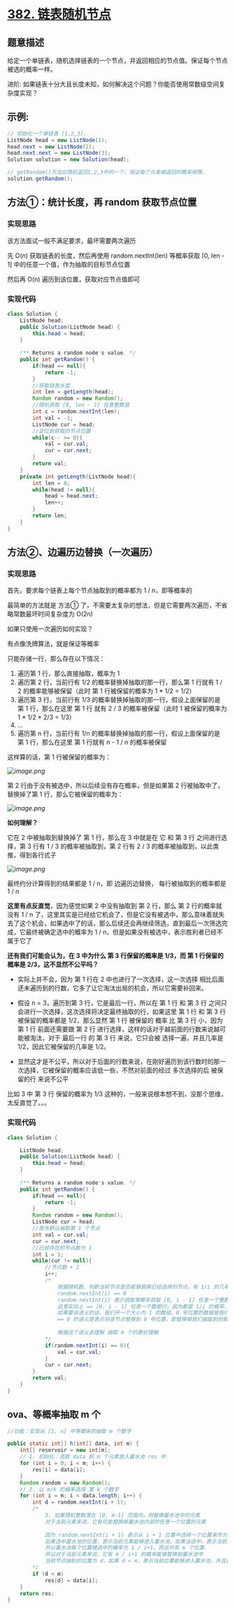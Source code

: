 # [382. 链表随机节点](https://leetcode-cn.com/problems/linked-list-random-node/)



## 题意描述

给定一个单链表，随机选择链表的一个节点，并返回相应的节点值。保证每个节点被选的概率一样。

进阶:
如果链表十分大且长度未知，如何解决这个问题？你能否使用常数级空间复杂度实现？



## 示例:

```java
// 初始化一个单链表 [1,2,3].
ListNode head = new ListNode(1);
head.next = new ListNode(2);
head.next.next = new ListNode(3);
Solution solution = new Solution(head);

// getRandom()方法应随机返回1,2,3中的一个，保证每个元素被返回的概率相等。
solution.getRandom();
```





## 方法①：统计长度，再 random 获取节点位置

### 实现思路

该方法面试一般不满足要求，最坏需要两次遍历



先 O(n) 获取链表的长度，然后再使用 random.nextInt(len) 等概率获取 [0, len - 1] 中的任意一个值，作为抽取的目标节点位置

然后再 O(n) 遍历到该位置，获取对应节点值即可



### 实现代码

```java
class Solution {
    ListNode head;
    public Solution(ListNode head) {
        this.head = head;
    }
    
    /** Returns a random node's value. */
    public int getRandom() {
        if(head == null){
            return -1;
        }
        //获取链表长度
        int len = getLength(head);
        Random random = new Random();
        //随机获取 [0, len - 1] 任意整数值
        int c = random.nextInt(len);
        int val = -1;
        ListNode cur = head;
        //定位到获取的节点位置
        while(c-- >= 0){
            val = cur.val;
            cur = cur.next;
        }
        return val;
    }
    private int getLength(ListNode head){
        int len = 0;
        while(head != null){
            head = head.next;
            len++;
        }
        return len;
    }
}
```





## 方法②、边遍历边替换（一次遍历）

### 实现思路

首先，要求每个链表上每个节点抽取到的概率都为 1 / n，即等概率的

最简单的方法就是 方法① 了，不需要太复杂的想法，但是它需要两次遍历，不省略常数最坏时间复杂度为 O(2n)

如果只使用一次遍历如何实现？



有点像洗牌算法，就是保证等概率

只能存储一行，那么存在以下情况：

1. 遍历第 1 行，那么直接抽取，概率为 1
2. 遍历第 2 行，当前行有 1/2 的概率替换掉抽取的那一行，那么第 1 行就有 1 / 2 的概率能够被保留（此时 第 1 行被保留的概率为 1 * 1/2 = 1/2）
3. 遍历第 3 行，当前行有 1/3 的概率替换掉抽取的那一行，假设上面保留的是 第 1 行，那么在这里 第 1 行 就有 2 / 3 的概率被保留（此时 1 被保留的概率为 1 * 1/2 * 2/3 = 1/3）
4. ...
5. 遍历第 n 行，当前行有 1/n 的概率替换掉抽取的那一行，假设上面保留的是 第 1 行，那么在这里 第 1 行就有 n - 1 / n 的概率被保留

这样算的话，第 1 行被保留的概率为：

*![image.png](https://pic.leetcode-cn.com/1603957063-NhHNcT-image.png)*



第 2 行由于没有被选中，所以后续没有存在概率，但是如果第 2 行被抽取中了，替换掉了第 1 行，那么它被保留的概率为：

*![image.png](https://pic.leetcode-cn.com/1603957100-LbGOWH-image.png)*

**如何理解？**

它在 2 中被抽取到替换掉了 第 1 行，那么在 3 中就是在 它 和 第 3 行 之间进行选择，第 3 行有 1 / 3 的概率被抽取到，第 2 行有 2 / 3 的概率被抽取到，以此类推，得到各行式子

*![image.png](https://pic.leetcode-cn.com/1603957048-SJulgm-image.png)*

最终约分计算得到的结果都是 1 / n，即 边遍历边替换， 每行被抽取到的概率都是  1 / n



**这里有点反直觉**，因为感觉如果 2 中没有抽取到 第 2 行，那么 第 2 行的概率就没有 1 / n 了，这里其实是已经给它机会了，但是它没有被选中，那么意味着就失去了这个机会，如果选中了的话，那么后续还会再继续筛选，直到最后一次筛选完成，它最终被确定选中的概率为 1 / n，但是如果没有被选中，表示胜利者已经不属于它了



**还有我们可能会认为，在 3 中为什么 第 3 行保留的概率是 1/3，而 第 1 行保留的概率是 2/3，这不显然不公平吗？**

- 实际上并不会，因为 第 1 行在 2 中也进行了一次选择，这一次选择 相比后面还未遍历到的行数，它多了让它淘汰出局的机会，所以它需要补回来。

- 假设 n = 3，遍历到第 3 行，它是最后一行，所以在 第 1 行 和 第 3 行 之间只会进行一次选择，这次选择将决定最终抽取的行，如果这里 第 1 行 和 第 3 行 被保留的概率都是 1/2，那么显然 第 1 行 被保留的 概率 比 第 3 行 小，因为 第 1 行 前面还需要跟 第 2 行 进行选择，这样的话对于越前面的行数来说越可能被淘汰，对于 最后一行 的 第 3 行 来说，它只会被 选择一遍，并且几率是 1/2，因此它被保留的几率是 1/2。
- 显然这才是不公平，所以对于后面的行数来说，在刚好遍历到该行数时的那一次选择，它被保留的概率应该低一些，不然对前面的经过 多次选择的后 被保留的行 来说不公平



比如 3 中 第 3 行 保留的概率为 1/3 这种的，一般来说根本想不到，没那个思维，太反直觉了。。。



### 实现代码

```java
class Solution {

    ListNode head;
    public Solution(ListNode head) {
        this.head = head;
    }
    
    /** Returns a random node's value. */
    public int getRandom() {
        if(head == null){
            return -1;
        }
        Random random = new Random();
        ListNode cur = head;
        //首先默认抽取第 1 个节点
        int val = cur.val;
        cur = cur.next;
        //已经存在的节点数为 1
        int i = 1;
        while(cur != null){
            //节点数 + 1
            i++;
            /*
                根据随机数，判断当前节点是否能够替换已经选择的节点，有 1/i 的几率能够替换
                random.nextInt(i) == 0 ：
                random.nextInt(i) 表示获取等概率获取 [0, i - 1] 任意一个整数，
                这里实际上 == [0, i - 1] 任意一个数都行，因为都是 1/i 的概率，
                如果要说语义的话，我们开一个大小为 1 的数组，0 号位置的数据是我们抽取的那一节点
                == 0 的语义是表示将该节点替换到 0 号位置，即替换掉我们抽取到的那一节点
                
                根据这个语义去理解 抽取 m 个的更好理解
            */
            if(random.nextInt(i) == 0){
                val = cur.val;
            }
            cur = cur.next;
        }
        return val;
    }
}
```





## ova、等概率抽取 m 个

```java
//功能：实现从 [1, n] 中等概率的抽取 m 个数字

public static int[] h(int[] data, int m) {
    int[] reservoir = new int[m];
    // 1. 初始化：选取 data 前 m 个元素放入蓄水池 res 中
    for (int i = 0; i < m; i++) {
        res[i] = data[i];
    }
    Random random = new Random();
    // 2. 以 m/k 的概率选择 第 k 个数字
    for (int i = m; i < data.length; i++) {
        int d = random.nextInt(i + 1);
        /*
            3. 如果随机整数落在 [0, m-1] 范围内，则替换蓄水池中的元素
            对于当前元素来说，它有可能替换掉蓄水池内部的任意一个位置的元素
            
            因为 random.nextInt(i + 1) 表示从 i + 1 位置中选择一个位置来作为当前元素的替换位置，
            如果选中蓄水池的位置，表示当前元素能够进入蓄水池，如果没选中，表示当前元素失去了进入蓄水池的机会
            所以蓄水池每个位置被选中的概率为 1 / i+1，而总共有 m 个位置，
            所以对于当前元素来说，它有 m / i+1 的概率能够替换到蓄水池中
            当前节点抽到的位置为 d，如果 d < m，表示当前位置能够进入蓄水池，并且替换掉 d 位置的元素
        */
        if (d < m)
            res[d] = data[i];
    }
    return res;
}
```


